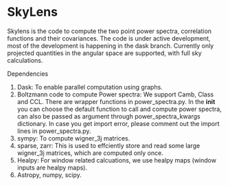 # SkyLens

Skylens is the code to compute the two point power spectra, correlation functions and their covariances. The code is under active development, most of the development is happening in the dask branch. Currently only projected quantities in the angular space are supported, with full sky calculations. 

Dependencies

1. Dask: To enable parallel computation using graphs.
2. Boltzmann code to compute Power spectra: We support Camb, Class and CCL. There are wrapper functions in power_spectra.py. 
In the __init__ you can choose the default function to call and compute power spectra, can also be passed as argument through power_spectra_kwargs dictionary. In case you get import error, please comment out the import lines in power_spectra.py.
3. sympy: To compute wigner_3j matrices. 
4. sparse, zarr: This is used to effciently store and read some large wigner_3j matrices, which are computed only once.
5. Healpy: For window related calcuations, we use healpy maps (window inputs are healpy maps).
6. Astropy, numpy, scipy.
